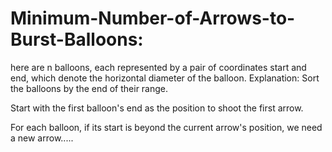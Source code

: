 # Minimum-Number-of-Arrows-to-Burst-Balloons:
here are n balloons, each represented by a pair of coordinates start and end, which denote the horizontal diameter of the balloon.
Explanation:
Sort the balloons by the end of their range.

Start with the first balloon's end as the position to shoot the first arrow.

For each balloon, if its start is beyond the current arrow's position, we need a new arrow.....
